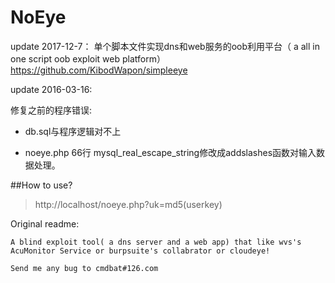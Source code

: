 # NoEye
update 2017-12-7：
单个脚本文件实现dns和web服务的oob利用平台（ a all in one script  oob exploit web  platform）
https://github.com/KibodWapon/simpleeye

update 2016-03-16:

修复之前的程序错误:

  - db.sql与程序逻辑对不上

  - noeye.php 66行 mysql_real_escape_string修改成addslashes函数对输入数据处理。

##How to use?
> http://localhost/noeye.php?uk=md5(userkey)

Original readme:
	
	A blind exploit tool( a dns server and a web app) that like wvs's AcuMonitor Service or burpsuite's collabrator or cloudeye!

	Send me any bug to cmdbat#126.com
